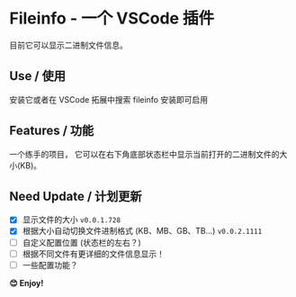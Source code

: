 # Fileinfo - 一个 VSCode 插件

目前它可以显示二进制文件信息。

## Use / 使用

安装它或者在 VSCode 拓展中搜索 fileinfo 安装即可启用

## Features / 功能

一个练手的项目，
它可以在右下角底部状态栏中显示当前打开的二进制文件的大小(KB)。

## Need Update / 计划更新

- [x] 显示文件的大小 `v0.0.1.728`
- [x] 根据大小自动切换文件进制格式 (KB、MB、GB、TB...) `v0.0.2.1111`
- [ ] 自定义配置位置 (状态栏的左右？)
- [ ] 根据不同文件有更详细的文件信息显示！
- [ ] 一些配置功能？

**😊 Enjoy!**
